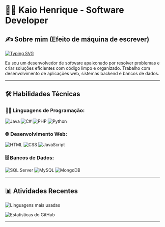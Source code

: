 # 👨‍💻 Kaio Henrique - Software Developer


## ✍️ Sobre mim (Efeito de máquina de escrever)

[![Typing SVG](https://readme-typing-svg.demolab.com?font=Fira+Code&weight=500&size=24&pause=1000&color=F7014D&center=true&vCenter=true&width=435&lines=I'm+a+Software+Developer;I'm+an+Enthusiastic;I'm+a+Web+Developer)](https://git.io/typing-svg)

Eu sou um desenvolvedor de software apaixonado por resolver problemas e criar soluções eficientes com código limpo e organizado. Trabalho com desenvolvimento de aplicações web, sistemas backend e bancos de dados.

---

## 🛠️ Habilidades Técnicas

### 👨‍💻 Linguagens de Programação:
<p>
  <img src="https://img.shields.io/badge/Java-ED8B00?style=for-the-badge&logo=java&logoColor=white" alt="Java" />
  <img src="https://img.shields.io/badge/C%23-239120?style=for-the-badge&logo=c-sharp&logoColor=white" alt="C#" />
  <img src="https://img.shields.io/badge/PHP-777BB4?style=for-the-badge&logo=php&logoColor=white" alt="PHP" />
  <img src="https://img.shields.io/badge/Python-3776AB?style=for-the-badge&logo=python&logoColor=white" alt="Python" />
</p>

### 🌐 Desenvolvimento Web:
<p>
  <img src="https://img.shields.io/badge/HTML5-E34F26?style=for-the-badge&logo=html5&logoColor=white" alt="HTML" />
  <img src="https://img.shields.io/badge/CSS3-1572B6?style=for-the-badge&logo=css3&logoColor=white" alt="CSS" />
  <img src="https://img.shields.io/badge/JavaScript-F7DF1E?style=for-the-badge&logo=javascript&logoColor=black" alt="JavaScript" />
</p>

### 🗄️ Bancos de Dados:
<p>
  <img src="https://img.shields.io/badge/SQL%20Server-CC2927?style=for-the-badge&logo=microsoft-sql-server&logoColor=white" alt="SQL Server" />
  <img src="https://img.shields.io/badge/MySQL-4479A1?style=for-the-badge&logo=mysql&logoColor=white" alt="MySQL" />
  <img src="https://img.shields.io/badge/MongoDB-4EA94B?style=for-the-badge&logo=mongodb&logoColor=white" alt="MongoDB" />
</p>

---

## 📊 Atividades Recentes

![Linguagens mais usadas](https://github-readme-stats.vercel.app/api/top-langs/?username=kaiohferreira&layout=compact&langs_count=6&theme=radical)

![Estatísticas do GitHub](https://github-readme-stats.vercel.app/api?username=kaiohferreira&show_icons=true&theme=radical)

---



